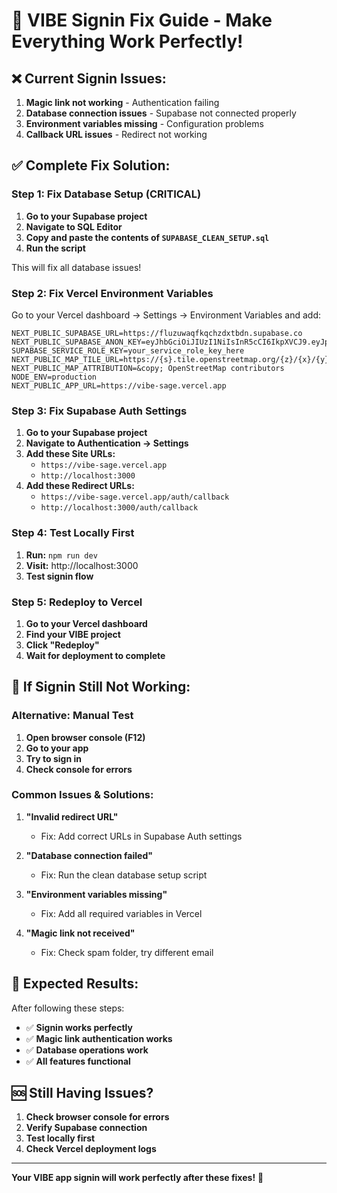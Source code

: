 # 🔐 VIBE Signin Fix Guide - Make Everything Work Perfectly!

## ❌ Current Signin Issues:
1. **Magic link not working** - Authentication failing
2. **Database connection issues** - Supabase not connected properly
3. **Environment variables missing** - Configuration problems
4. **Callback URL issues** - Redirect not working

## ✅ Complete Fix Solution:

### **Step 1: Fix Database Setup (CRITICAL)**

1. **Go to your Supabase project**
2. **Navigate to SQL Editor**
3. **Copy and paste the contents of `SUPABASE_CLEAN_SETUP.sql`**
4. **Run the script**

This will fix all database issues!

### **Step 2: Fix Vercel Environment Variables**

Go to your Vercel dashboard → Settings → Environment Variables and add:

```env
NEXT_PUBLIC_SUPABASE_URL=https://fluzuwaqfkqchzdxtbdn.supabase.co
NEXT_PUBLIC_SUPABASE_ANON_KEY=eyJhbGciOiJIUzI1NiIsInR5cCI6IkpXVCJ9.eyJpc3MiOiJzdXBhYmFzZSIsInJlZiI6ImZsdXp1d2FxZmtxY2h6ZHh0YmRuIiwicm9sZSI6ImFub24iLCJpYXQiOjE3NjEyMTczNDAsImV4cCI6MjA3Njc5MzM0MH0.T0xQBkbwIOQMxH_ZYqbeRgdlYezyKymNWHKfQIasmS4
SUPABASE_SERVICE_ROLE_KEY=your_service_role_key_here
NEXT_PUBLIC_MAP_TILE_URL=https://{s}.tile.openstreetmap.org/{z}/{x}/{y}.png
NEXT_PUBLIC_MAP_ATTRIBUTION=&copy; OpenStreetMap contributors
NODE_ENV=production
NEXT_PUBLIC_APP_URL=https://vibe-sage.vercel.app
```

### **Step 3: Fix Supabase Auth Settings**

1. **Go to your Supabase project**
2. **Navigate to Authentication → Settings**
3. **Add these Site URLs:**
   - `https://vibe-sage.vercel.app`
   - `http://localhost:3000`
4. **Add these Redirect URLs:**
   - `https://vibe-sage.vercel.app/auth/callback`
   - `http://localhost:3000/auth/callback`

### **Step 4: Test Locally First**

1. **Run:** `npm run dev`
2. **Visit:** http://localhost:3000
3. **Test signin flow**

### **Step 5: Redeploy to Vercel**

1. **Go to your Vercel dashboard**
2. **Find your VIBE project**
3. **Click "Redeploy"**
4. **Wait for deployment to complete**

## 🔧 **If Signin Still Not Working:**

### **Alternative: Manual Test**

1. **Open browser console (F12)**
2. **Go to your app**
3. **Try to sign in**
4. **Check console for errors**

### **Common Issues & Solutions:**

1. **"Invalid redirect URL"**
   - Fix: Add correct URLs in Supabase Auth settings

2. **"Database connection failed"**
   - Fix: Run the clean database setup script

3. **"Environment variables missing"**
   - Fix: Add all required variables in Vercel

4. **"Magic link not received"**
   - Fix: Check spam folder, try different email

## 🎯 **Expected Results:**

After following these steps:
- ✅ **Signin works perfectly**
- ✅ **Magic link authentication works**
- ✅ **Database operations work**
- ✅ **All features functional**

## 🆘 **Still Having Issues?**

1. **Check browser console for errors**
2. **Verify Supabase connection**
3. **Test locally first**
4. **Check Vercel deployment logs**

---

**Your VIBE app signin will work perfectly after these fixes!** 🚀
